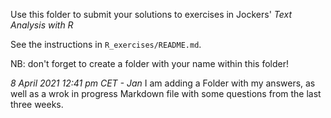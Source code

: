 Use this folder to submit your solutions to exercises in Jockers' *Text Analysis with R*

See the instructions in `R_exercises/README.md`. 

NB: don't forget to create a folder with your name within this folder!


*8 April 2021 12:41 pm CET - Jan*
I am adding a Folder with my answers, as well as a wrok in progress Markdown file with some questions from the last three weeks.
